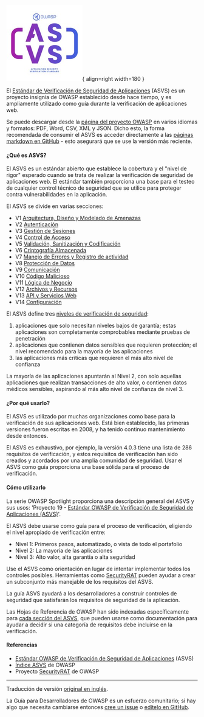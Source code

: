 ![ASVS logo](../../../assets/images/logos/asvs.png "OWASP ASVS"){ align=right width=180 }

El [Estándar de Verificación de Seguridad de Aplicaciones][asvs] (ASVS)
es un proyecto insignia de OWASP establecido desde hace tiempo,
y es ampliamente utilizado como guía durante la verificación de aplicaciones web.

Se puede descargar desde la [página del proyecto OWASP][asvs] en varios idiomas y formatos:
PDF, Word, CSV, XML y JSON. Dicho esto, la forma recomendada de consumir el ASVS es acceder
directamente a las [páginas markdown en GitHub][asvsmd] - esto asegurará que se use la versión más reciente.

#### ¿Qué es ASVS?

El ASVS es un estándar abierto que establece la cobertura y el "nivel de rigor" esperado cuando se trata de
realizar la verificación de seguridad de aplicaciones web.
El estándar también proporciona una base para el testeo de cualquier control técnico de seguridad
que se utilice para proteger contra vulnerabilidades en la aplicación.

El ASVS se divide en varias secciones:

* V1 [Arquitectura, Diseño y Modelado de Amenazas][asvsV1]
* V2 [Autenticación][asvsV2]
* V3 [Gestión de Sesiones][asvsV3]
* V4 [Control de Acceso][asvsV4]
* V5 [Validación, Sanitización y Codificación][asvsV5]
* V6 [Criptografía Almacenada][asvsV6]
* V7 [Manejo de Errores y Registro de actividad][asvsV7]
* V8 [Protección de Datos][asvsV8]
* V9 [Comunicación][asvsV9]
* V10 [Código Malicioso][asvsV10]
* V11 [Lógica de Negocio][asvsV11]
* V12 [Archivos y Recursos][asvsV12]
* V13 [API y Servicios Web][asvsV13]
* V14 [Configuración][asvsV14]

El ASVS define tres [niveles de verificación de seguridad][asvsL123]:

1. aplicaciones que solo necesitan niveles bajos de garantía;
  estas aplicaciones son completamente comprobables mediante pruebas de penetración
2. aplicaciones que contienen datos sensibles que requieren protección;
  el nivel recomendado para la mayoría de las aplicaciones
3. las aplicaciones más críticas que requieren el más alto nivel de confianza

La mayoría de las aplicaciones apuntarán al Nivel 2,
con solo aquellas aplicaciones que realizan transacciones de alto valor,
o contienen datos médicos sensibles, aspirando al más alto nivel de confianza de nivel 3.

#### ¿Por qué usarlo?

El ASVS es utilizado por muchas organizaciones como base para la verificación de sus aplicaciones web.
Está bien establecido, las primeras versiones fueron escritas en 2008, y ha tenido continuo mantenimiento desde entonces.

El ASVS es exhaustivo, por ejemplo, la versión 4.0.3 tiene una lista de 286 requisitos de verificación,
y estos requisitos de verificación han sido creados y acordados por una amplia comunidad de seguridad.
Usar el ASVS como guía proporciona una base sólida para el proceso de verificación.

#### Cómo utilizarlo

La serie OWASP Spotlight proporciona una descripción general del ASVS y sus usos:
'Proyecto 19 - [Estándar OWASP de Verificación de Seguridad de Aplicaciones (ASVS)][spotlight19]'.

El ASVS debe usarse como guía para el proceso de verificación, eligiendo el nivel apropiado de verificación entre:

* Nivel 1: Primeros pasos, automatizado, o vista de todo el portafolio
* Nivel 2: La mayoría de las aplicaciones
* Nivel 3: Alto valor, alta garantía o alta seguridad

Use el ASVS como orientación en lugar de intentar implementar todos los controles posibles.
Herramientas como [SecurityRAT][srat] pueden ayudar a crear un subconjunto más manejable de los requisitos del ASVS.

La guía ASVS ayudará a los desarrolladores a construir controles de seguridad
que satisfarán los requisitos de seguridad de la aplicación.

Las Hojas de Referencia de OWASP han sido indexadas específicamente para [cada sección del ASVS][csasvs],
que pueden usarse como documentación para ayudar a decidir si una categoría de requisitos debe incluirse en la verificación.

#### Referencias

* [Estándar OWASP de Verificación de Seguridad de Aplicaciones][asvs] (ASVS)
* [Índice ASVS][csasvs] de OWASP
* Proyecto [SecurityRAT][srat] de OWASP

----

Traducción de versión [original en inglés][en080103].

La Guía para Desarrolladores de OWASP es un esfuerzo comunitario; si hay algo que necesita cambiarse
entonces [cree un issue][issue080103] o [edítelo en GitHub][edit080103].

[asvs]: https://owasp.org/www-project-application-security-verification-standard/
[asvsL123]: https://github.com/OWASP/ASVS/blob/v4.0.3/4.0/en/0x03-Using-ASVS.md#application-security-verification-levels
[asvsmd]: https://github.com/OWASP/ASVS/blob/v4.0.3/4.0/en/0x00-Header.md
[asvsV1]: https://github.com/OWASP/ASVS/blob/v4.0.3/4.0/en/0x10-V1-Architecture.md#v1-architecture-design-and-threat-modeling
[asvsV2]: https://github.com/OWASP/ASVS/blob/v4.0.3/4.0/en/0x11-V2-Authentication.md#v2-authentication
[asvsV3]: https://github.com/OWASP/ASVS/blob/v4.0.3/4.0/en/0x12-V3-Session-management.md#v3-session-management
[asvsV4]: https://github.com/OWASP/ASVS/blob/v4.0.3/4.0/en/0x12-V4-Access-Control.md#v4-access-control
[asvsV5]: https://github.com/OWASP/ASVS/blob/v4.0.3/4.0/en/0x13-V5-Validation-Sanitization-Encoding.md#v5-validation-sanitization-and-encoding
[asvsV6]: https://github.com/OWASP/ASVS/blob/v4.0.3/4.0/en/0x14-V6-Cryptography.md#v6-stored-cryptography
[asvsV7]: https://github.com/OWASP/ASVS/blob/v4.0.3/4.0/en/0x15-V7-Error-Logging.md#v7-error-handling-and-logging
[asvsV8]: https://github.com/OWASP/ASVS/blob/v4.0.3/4.0/en/0x16-V8-Data-Protection.md#v8-data-protection
[asvsV9]: https://github.com/OWASP/ASVS/blob/v4.0.3/4.0/en/0x17-V9-Communications.md#control-objective
[asvsV10]: https://github.com/OWASP/ASVS/blob/v4.0.3/4.0/en/0x18-V10-Malicious.md#v10-malicious-code
[asvsV11]: https://github.com/OWASP/ASVS/blob/v4.0.3/4.0/en/0x19-V11-BusLogic.md#v11-business-logic
[asvsV12]: https://github.com/OWASP/ASVS/blob/v4.0.3/4.0/en/0x20-V12-Files-Resources.md#v12-files-and-resources
[asvsV13]: https://github.com/OWASP/ASVS/blob/v4.0.3/4.0/en/0x21-V13-API.md#v13-api-and-web-service
[asvsV14]: https://github.com/OWASP/ASVS/blob/v4.0.3/4.0/en/0x22-V14-Config.md#v14-configuration
[csasvs]: https://cheatsheetseries.owasp.org/IndexASVS.html
[edit080103]: https://github.com/OWASP/DevGuide/issues/new?labels=content&template=request.md&title=Update:%2006-verification/01-guides/03-asvs.md
[en080103]: https://devguide.owasp.org/en/06-verification/01-guides/03-asvs/
[issue080103]: https://github.com/OWASP/DevGuide/issues/new?labels=enhancement&template=request.md&title=Update:%2006-verification/01-guides/03-asvs
[spotlight19]: https://youtu.be/3puIavsZfAk
[srat]: https://owasp.org/www-project-securityrat/
